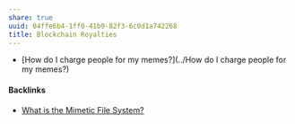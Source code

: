 ```yaml
---
share: true
uuid: 04ffe6b4-1ff0-41b0-82f3-6c0d1a742268
title: Blockchain Royalties
---
```

* [How do I charge people for my memes?](../How do I charge people for my memes?)

#### Backlinks

* [What is the Mimetic File System?](/d6bc0e0e-54f2-4389-a143-3bb60f8daa61)